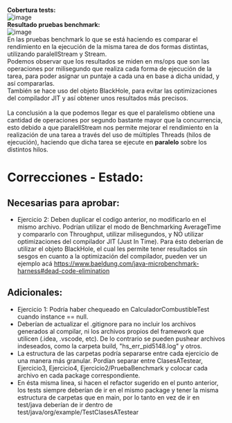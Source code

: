 <b>Cobertura tests:</b>
<br>
![image](https://github.com/mijaelsegura03/ucse-prog2-2023-U2-Segura/assets/130618172/e91fdf3d-3013-4d48-a63d-40160240722e)
<br>
<b>Resultado pruebas benchmark:</b>
<br>
![image](https://github.com/user-attachments/assets/8f0cbd48-ba95-44c4-b5d6-ba25266350f5)
<br>
En las pruebas benchmark lo que se está haciendo es comparar el rendimiento en la ejecución de la misma tarea de dos formas distintas, utilizando paralellStream y Stream.
<br>
Podemos observar que los resultados se miden en ms/ops que son las operaciones por milisegundo que realiza cada forma de ejecución de la tarea, para poder asignar un puntaje a cada una en base a dicha unidad, y así compararlas.
<br>
También se hace uso del objeto BlackHole, para evitar las optimizaciones del compilador JIT y así obtener unos resultados más precisos.
<br>
<br>
La conclusión a la que podemos llegar es que el paralelismo obtiene una cantidad de operaciones por segundo bastante mayor que la concurrencia, esto debido a que paralellStream nos permite
mejorar el rendimiento en la realización de una tarea a través del uso de múltiples Threads (hilos de ejecución), haciendo que dicha tarea se ejecute en <b>paralelo</b> sobre los distintos
hilos.

# Correcciones - Estado:

## Necesarias para aprobar:

- Ejercicio 2: Deben duplicar el codigo anterior, no modificarlo en el mismo archivo. Podrían utilizar el modo de
  Benchmarking AverageTime y compararlo con Throughput, utilizar milisegundos, y NO utilizar optimizaciones del
  compilador JIT (Just In Time). Para ésto deberían de utilizar el objeto BlackHole, el cual les permite tener
  resultados sin sesgos en cuanto a la optimización del compilador, pueden ver un ejemplo
  acá https://www.baeldung.com/java-microbenchmark-harness#dead-code-elimination

## Adicionales:
- Ejercicio 1: Podría haber chequeado en CalculadorCombustibleTest cuando instance == null.
- Deberían de actualizar el .gitignore para no incluir los archivos generados al compilar, ni los archivos propios del
  framework que utilicen (.idea, .vscode, etc). De lo contrario se pueden pushear archivos indeseados, como la carpeta
  build, "hs_err_pid5148.log" y otros.
- La estructura de las carpetas podría separarse entre cada ejercicio de una manera más granular. Pordían separar entre
  ClasesATestear, Ejercicio3, Ejercicio4, Ejercicio2/PruebaBenchmark y colocar cada archivo en cada package correspondiente.
- En ésta misma linea, si hacen el refactor sugerido en el punto anterior, los tests siempre deberían de ir en el mismo
  package y tener la misma estructura de carpetas que en main, por lo tanto en vez de ir en test/java deberían de ir
  dentro de test/java/org/example/TestClasesATestear